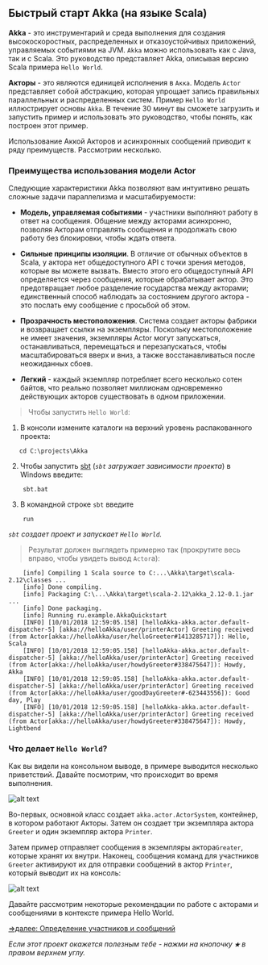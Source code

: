 ## Быстрый старт Akka (на языке Scala)

**Akka** - это инструментарий и среда выполнения для создания высокоскоростных, распределенных и отказоустойчивых приложений, 
управляемых событиями на JVM. `Akka` можно использовать как с Java, так и с Scala. Это руководство представляет Akka, 
описывая версию Scala примера `Hello World`. 

**Акторы** - это  являются единицей исполнения в `Акка`. Модель `Actor` представляет собой абстракцию, которая упрощает 
запись правильных параллельных и распределенных систем. Пример `Hello World` иллюстрирует основы `Akka`. В течение 30 минут 
вы сможете загрузить и запустить пример и использовать это руководство, чтобы понять, как построен этот пример. 


Использование Аккой Акторов и асинхронных сообщений приводит к ряду преимуществ. Рассмотрим несколько.

### Преимущества использования модели Actor

Следующие характеристики Akka позволяют вам интуитивно решать сложные задачи параллелизма и масштабируемости:

* **Модель, управляемая событиями** - участники выполняют работу в ответ на сообщения. Общение между акторами асинхронно, 
позволяя Акторам отправлять сообщения и продолжать свою работу без блокировки, чтобы ждать ответа.

* **Сильные принципы изоляции**. В отличие от обычных объектов в Scala, у актора нет общедоступного API с точки зрения 
методов, которые вы можете вызвать. Вместо этого его общедоступный API определяется через сообщения, которые обрабатывает 
актор. Это предотвращает любое разделение государства между акторами; единственный способ наблюдать за состоянием другого 
актора - это послать ему сообщение с просьбой об этом.

* **Прозрачность местоположения**. Система создает акторы фабрики и возвращает ссылки на экземпляры. Поскольку местоположение 
не имеет значения, экземпляры Actor могут запускаться, останавливаться, перемещаться и перезапускаться, чтобы масштабироваться 
вверх и вниз, а также восстанавливаться после неожиданных сбоев.

* **Легкий** - каждый экземпляр потребляет всего несколько сотен байтов, что реально позволяет миллионам одновременно 
действующих акторов существовать в одном приложении.

> Чтобы запустить `Hello World`:

1. В консоли измените каталоги на верхний уровень распакованного проекта: 
 
 ```sbtshell
    cd C:\projects\Akka
 ```

2. Чтобы запустить [sbt](https://www.scala-sbt.org/1.x/docs/index.html) (_`sbt` загружает зависимости проекта_) в Windows введите:
```sbtshell
    sbt.bat
```

3. В командной строке `sbt` введите 
 ```sbtshell
     run
 ```
 _`sbt` создает проект и запускает `Hello World`._

>Результат должен выглядеть примерно так (прокрутите весь вправо, чтобы увидеть вывод `Actor`а):
```text
    [info] Compiling 1 Scala source to C:...\Akka\target\scala-2.12\classes ...
    [info] Done compiling.
    [info] Packaging C:\...\Akka\target\scala-2.12\akka_2.12-0.1.jar ...
    [info] Done packaging.
    [info] Running ru.example.AkkaQuickstart
    [INFO] [10/01/2018 12:59:05.158] [helloAkka-akka.actor.default-dispatcher-5] [akka://helloAkka/user/printerActor] Greeting received (from Actor[akka://helloAkka/user/helloGreeter#1413285717]): Hello, Scala
    [INFO] [10/01/2018 12:59:05.158] [helloAkka-akka.actor.default-dispatcher-5] [akka://helloAkka/user/printerActor] Greeting received (from Actor[akka://helloAkka/user/howdyGreeter#338475647]): Howdy, Akka
    [INFO] [10/01/2018 12:59:05.158] [helloAkka-akka.actor.default-dispatcher-5] [akka://helloAkka/user/printerActor] Greeting received (from Actor[akka://helloAkka/user/goodDayGreeter#-623443556]): Good day, Play
    [INFO] [10/01/2018 12:59:05.158] [helloAkka-akka.actor.default-dispatcher-5] [akka://helloAkka/user/printerActor] Greeting received (from Actor[akka://helloAkka/user/howdyGreeter#338475647]): Howdy, Lightbend
```

### Что делает `Hello World`?

Как вы видели на консольном выводе, в примере выводится несколько приветствий. Давайте посмотрим, что происходит во время выполнения.

![alt text](https://github.com/steklopod/akka/blob/akka_starter/src/main/resources/hello-akka-architecture.png "hello-akka-architecture")

Во-первых, основной класс создает `akka.actor.ActorSystem`, контейнер, в котором работают Акторы. Затем он создает три 
экземпляра актора `Greeter` и один экземпляр актора `Printer`.

Затем пример отправляет сообщения в экземпляры актора`Greater`, которые хранят их внутри. Наконец, сообщения команд для 
участников `Greeter` активируют их для отправки сообщений в актор `Printer`, который выводит их на консоль:

![alt text](https://github.com/steklopod/akka/blob/akka_starter/src/main/resources/hello-akka-messages.png "hello-akka-messages")

Давайте рассмотрим некоторые рекомендации по работе с акторами и сообщениями в контексте примера Hello World.

[=>далее: Определение участников и сообщений](https://github.com/steklopod/akka/blob/akka_starter/src/main/resources/readmes/defining-actors-and-messages.md)

_Если этот проект окажется полезным тебе - нажми на кнопочку **`★`** в правом верхнем углу._
